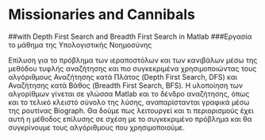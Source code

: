 # Missionaries and Cannibals
##with Depth First Search and Breadth First Search in Matlab
###Εργασία το μάθημα της Υπολογιστικής Νοημοσύνης

Επίλυση για το πρόβλημα των ιεραποστόλων και των κανιβάλων μέσω της μεθόδου τυφλής αναζήτησης και πιο συγκεκριμένα χρησιμοποιώντας τους αλγόριθμους Αναζήτησης κατά Πλάτος (Depth First Search, DFS) και Αναζήτησης κατά Βάθος (Breadth First Search, BFS). Η υλοποίηση των αλγορίθμων γίνεται σε γλώσσα Matlab και το δένδρο αναζήτησης, όπως και το τελικό κλειστό σύνολο της λύσης, αναπαρίστανται γραφικά μέσω της ρουτίνας Biograph. Θα δούμε πως λειτουργεί και τι περιορισμούς έχει αυτή η μέθοδος επίλυσης σε σχέση με το συγκεκριμένο πρόβλημα και θα συγκρίνουμε τους αλγόριθμους που χρησιμοποιούμε. 
